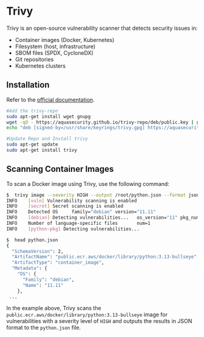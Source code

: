 # Trivy

Trivy is an open-source vulnerability scanner that detects security issues in:

- Container images (Docker, Kubernetes)
- Filesystem (host, infrastructure)
- SBOM files (SPDX, CycloneDX)
- Git repositories
- Kubernetes clusters

## Installation

Refer to the [official documentation](https://aquasecurity.github.io/trivy/v0.19.2/installation/install/).

```bash
#Add the trivy-repo
sudo apt-get install wget gnupg
wget -qO - https://aquasecurity.github.io/trivy-repo/deb/public.key | gpg --dearmor | sudo tee /usr/share/keyrings/trivy.gpg > /dev/null
echo "deb [signed-by=/usr/share/keyrings/trivy.gpg] https://aquasecurity.github.io/trivy-repo/deb generic main" |  sudo tee -a /etc/apt/sources.list.d/trivy.list

#Update Repo and Install trivy
sudo apt-get update
sudo apt-get install trivy
```

## Scanning Container Images

To scan a Docker image using Trivy, use the following command:

```bash
$  trivy image --severity HIGH --output /root/python.json --format json public.ecr.aws/docker/library/python:3.13-bullseye 
INFO    [vuln] Vulnerability scanning is enabled
INFO    [secret] Secret scanning is enabled
INFO    Detected OS     family="debian" version="11.11"
INFO    [debian] Detecting vulnerabilities...   os_version="11" pkg_num=426
INFO    Number of language-specific files       num=1
INFO    [python-pkg] Detecting vulnerabilities...

$  head python.json 
{
  "SchemaVersion": 2,
  "ArtifactName": "public.ecr.aws/docker/library/python:3.13-bullseye",
  "ArtifactType": "container_image",
  "Metadata": {
    "OS": {
      "Family": "debian",
      "Name": "11.11"
    },
 ...
```

In the example above, Trivy scans the `public.ecr.aws/docker/library/python:3.13-bullseye` image for vulnerabilities with a severity level of `HIGH` and outputs the results in JSON format to the `python.json` file.


